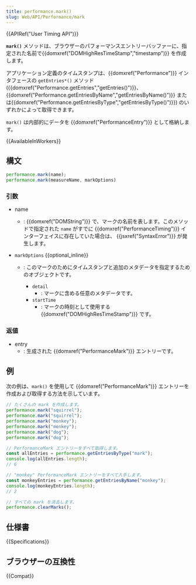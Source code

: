 ```yaml
---
title: performance.mark()
slug: Web/API/Performance/mark
---
```

{{APIRef("User Timing API")}}

**`mark()`** メソッドは、ブラウザーのパフォーマンスエントリーバッファーに、指定された名前で{{domxref("DOMHighResTimeStamp","timestamp")}} を作成します。

アプリケーション定義のタイムスタンプは、{{domxref("Performance")}} インタフェースの `getEntries*()` メソッド ({{domxref("Performance.getEntries","getEntries()")}}、{{domxref("Performance.getEntriesByName","getEntriesByName()")}} または{{domxref("Performance.getEntriesByType","getEntriesByType()")}}) のいずれかによって取得できます。

`mark()` は内部的にデータを {{domxref("PerformanceEntry")}} として格納します。

{{AvailableInWorkers}}

## 構文

```js
performance.mark(name);
performance.mark(measureName, markOptions)
```

### 引数

- name
  - : {{domxref("DOMString")}} で、マークの名前を表します。このメソッドで指定された `name` がすでに {{domxref("PerformanceTiming")}} インターフェイスに存在していた場合は、 {{jsxref("SyntaxError")}} が発生します。

- `markOptions` {{optional_inline}}
  - : このマークのためにタイムスタンプと追加のメタデータを指定するためのオブジェクトです。

    - `detail`
      - : マークに含める任意のメタデータです。
    - `startTime`
      - : マークの時刻として使用する {{domxref("DOMHighResTimeStamp")}} です。

### 返値

- entry
  - : 生成された {{domxref("PerformanceMark")}} エントリーです。

## 例

次の例は、`mark()` を使用して {{domxref("PerformanceMark")}} エントリーを作成および取得する方法を示しています。

```js
// たくさんの mark を作成します。
performance.mark("squirrel");
performance.mark("squirrel");
performance.mark("monkey");
performance.mark("monkey");
performance.mark("dog");
performance.mark("dog");

// PerformanceMark エントリーをすべて取得します。
const allEntries = performance.getEntriesByType("mark");
console.log(allEntries.length);
// 6

// "monkey" PerformanceMark エントリーをすべて入手します。
const monkeyEntries = performance.getEntriesByName("monkey");
console.log(monkeyEntries.length);
// 2

// すべての mark を消去します。
performance.clearMarks();
```

## 仕様書

{{Specifications}}

## ブラウザーの互換性

{{Compat}}

